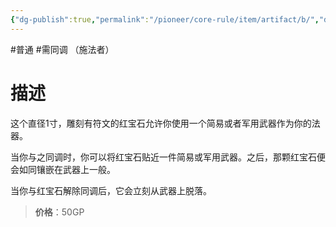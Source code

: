 ```yaml
---
{"dg-publish":true,"permalink":"/pioneer/core-rule/item/artifact/b/","dgPassFrontmatter":true}
---
```


#普通 #需同调 （施法者）
# 描述
这个直径1寸，雕刻有符文的红宝石允许你使用一个简易或者军用武器作为你的法器。

当你与之同调时，你可以将红宝石贴近一件简易或军用武器。之后，那颗红宝石便会如同镶嵌在武器上一般。

当你与红宝石解除同调后，它会立刻从武器上脱落。

>**价格**：50GP
